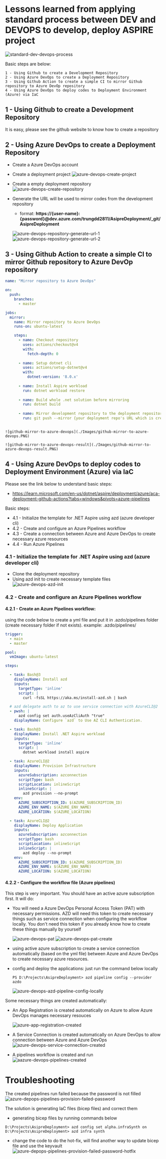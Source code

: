 # Lessons learned from applying standard process between DEV and DEVOPS to develop, deploy ASPIRE project

![standard-dev-devops-process](./Images/standard-dev-devops-process.PNG)

Basic steps are below:

	1 - Using Github to create a Development Repository
	2 - Using Azure DevOps to create a Deployment Repository
	3 - Using Github Action to create a simple CI to mirror Github repository to Azure DevOp repository
	4 - Using Azure DevOps to deploy codes to Deployment Environment (Azure) via IaC

## 1 - Using Github to create a Development Repository
It is easy, please see the github website to know how to create a repository

## 2 - Using Azure DevOps to create a Deployment Repository

* Create a Azure DevOps account
* Create a deployment project
	![azure-devops-create-project](./Images/azure-devops-create-project.PNG)
* Create a empty deployment repository
	![azure-devops-create-repository](./Images/azure-devops-create-repository.PNG)
* Generate the URL will be used to mirror codes from the development repository
	* format: **https://{user-name}:{password}@dev.azure.com/trungdd2811/AsipreDeployment/_git/AsipreDeployment**

	![azure-devops-repository-generate-url-1](./Images/azure-devops-repository-generate-url-1.PNG)
	![azure-devops-repository-generate-url-2](./Images/azure-devops-repository-generate-url-2.PNG)

## 3 - Using Github Action to create a simple CI to mirror Github repository to Azure DevOp repository

```yaml
name: "Mirror repository to Azure DevOps"

on:
  push:
	branches:
	  - master

jobs:
  mirror:
	name: Mirror repository to Azure DevOps
	runs-on: ubuntu-latest

	steps:
	  - name: Checkout repository
		uses: actions/checkout@v4
		with:
		  fetch-depth: 0
		  
	  - name: Setup dotnet cli
		uses: actions/setup-dotnet@v4
		with:
		  dotnet-version: '8.0.x'
		  
	  - name: Install Aspire workload
		run: dotnet workload restore 
		
	  - name: Build whole .net solution before mirroring
		run: dotnet build
		
	  - name: Mirror development repository to the deployment repository on Azure DevOps
		run: git push --mirror {your deployment repo's URL which is created at step 2}
	  
```
	![github-mirror-to-azure-devops](./Images/github-mirror-to-azure-devops.PNG)

	![github-mirror-to-azure-devops-result](./Images/github-mirror-to-azure-devops-result.PNG)

## 4 - Using Azure DevOps to deploy codes to Deployment Environment (Azure) via IaC

Please see the link below to understand basic steps:
* https://learn.microsoft.com/en-us/dotnet/aspire/deployment/azure/aca-deployment-github-actions?tabs=windows&pivots=azure-pipelines

Basic steps:
* 4.1 - Initialize the template for .NET Aspire using azd (azure developer cli)
* 4.2 - Create and configure an Azure Pipelines workflow
* 4.3 - Create a connection between Azure and Azure DevOps to create necessary azure resources
* 4.4 - Run Azure Pipelines

### 4.1 - Initialize the template for .NET Aspire using azd (azure developer cli)
* Clone the deployment repository
* Using azd init to create necessary template files
	![azure-devops-azd-init](./Images/azure-devops-azd-init.PNG)

### 4.2 - Create and configure an Azure Pipelines workflow
#### 4.2.1 - Create an Azure Pipelines workflow:

using the code below to create a yml file and put it in .azdo/pipelines folder (create necessary folder if not exists).
example: .azdo/pipelines/

```yaml
trigger:
  - main
  - master

pool:
  vmImage: ubuntu-latest

steps:

  - task: Bash@3
	displayName: Install azd
	inputs:
	  targetType: 'inline'
	  script: |
		curl -fsSL https://aka.ms/install-azd.sh | bash

  # azd delegate auth to az to use service connection with AzureCLI@2
  - pwsh: |
	  azd config set auth.useAzCliAuth "true"
	displayName: Configure `azd` to Use AZ CLI Authentication.

  - task: Bash@3
	displayName: Install .NET Aspire workload
	inputs:
	  targetType: 'inline'
	  script: |
		dotnet workload install aspire

  - task: AzureCLI@2
	displayName: Provision Infrastructure
	inputs:
	  azureSubscription: azconnection
	  scriptType: bash
	  scriptLocation: inlineScript
	  inlineScript: |
		azd provision --no-prompt
	env:
	  AZURE_SUBSCRIPTION_ID: $(AZURE_SUBSCRIPTION_ID)
	  AZURE_ENV_NAME: $(AZURE_ENV_NAME)
	  AZURE_LOCATION: $(AZURE_LOCATION)

  - task: AzureCLI@2
	displayName: Deploy Application
	inputs:
	  azureSubscription: azconnection
	  scriptType: bash
	  scriptLocation: inlineScript
	  inlineScript: |
		azd deploy --no-prompt
	env:
	  AZURE_SUBSCRIPTION_ID: $(AZURE_SUBSCRIPTION_ID)
	  AZURE_ENV_NAME: $(AZURE_ENV_NAME)
	  AZURE_LOCATION: $(AZURE_LOCATION)
```

#### 4.2.2 - Configure the workflow file (Azure pipelines)
This step is very important. You should have an active azure subscription first. It will do:

* You will need a Azure DevOps Personal Access Token (PAT) with necessary permissions. AZD will need this token
	to create necessary things such as service connection when configuring the workflow locally. You don't need this token if you already know how to create these things manually by yourself

	![azure-devops-pat](./Images/azure-devops-pat.PNG)
	![azure-devops-pat-create](./Images/azure-devops-pat-create.PNG)

* using active azure subscription to create a service connection automatically (based on the yml file) between Azure and Azure DevOps to create necessary azure resources.
* config and deploy the applications: just run the command below locally
	```
	PS D:\Projects\AsipreDeployment> azd pipeline config --provider azdo
	```

	![azure-devops-azd-pipeline-config-locally](./Images/azure-devops-azd-pipeline-config-locally.PNG)

Some necessary things are created automatically:

* An App Registration is created automatically on Azure to allow Azure DevOps manages necessary resouces

	![azure-app-registration-created](./Images/azure-app-registration-created.PNG)

* A Service Connection is created automatically on Azure DevOps to allow connection between Azure and Azure DevOps
	![azure-devops-service-connection-created](./Images/azure-devops-service-connection-created.PNG)

* A pipelines workflow is created and run
	![aazure-devops-pipelines-created](./Images/azure-devops-pipelines-created.PNG)


# Troubleshooting

The created pipelines run failed because the password is not filled
![azure-depops-pipelines-provision-failed-password](./Images/azure-depops-pipelines-provision-failed-password.PNG)

The solution is generating IaC files (bicep files) and correct them

* generating bicep files by running commands below

```
D:\Projects\AsipreDeployment> azd config set alpha.infraSynth on
D:\Projects\AsipreDeployment> azd infra synth
```

* change the code to do the hot-fix, will find another way to update bicep file and use the keyvault
	![azure-depops-pipelines-provision-failed-password-hotfix](./Images/azure-depops-pipelines-provision-failed-password-hotfix.PNG)

